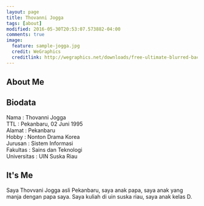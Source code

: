 ```yaml
---
layout: page
title: Thovanni Jogga
tags: [about]
modified: 2016-05-30T20:53:07.573882-04:00
comments: true
image:
  feature: sample-jogga.jpg
  credit: WeGraphics
  creditlink: http://wegraphics.net/downloads/free-ultimate-blurred-background-pack/
---
```

## About Me
## Biodata
Nama : Thovanni Jogga<br>
TTL : Pekanbaru, 02 Juni 1995<br>
Alamat : Pekanbaru<br>
Hobby : Nonton Drama Korea<br>
Jurusan : Sistem Informasi<br>
Fakultas : Sains dan Teknologi<br>
Universitas : UIN Suska Riau<br>
## It's Me
Saya Thovvani Jogga asli Pekanbaru, saya anak papa, saya anak yang manja dengan papa saya. Saya kuliah di uin suska riau, saya anak kelas D.


